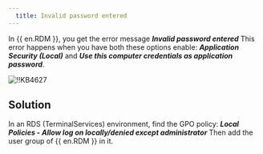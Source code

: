 ```yaml
---
  title: Invalid password entered
---
```

In {{ en.RDM }}, you get the error message ***Invalid password entered*** This error happens when you have both these options enable: ***Application Security (Local)*** and ***Use this computer credentials as application password***.  

![!!KB4627](https://webdevolutions.azureedge.net/docs/en/kb/KB4627.png)

## Solution

In an RDS (TerminalServices) environment, find the GPO policy: ***Local Policies - Allow log on locally/denied except administrator*** Then add the user group of {{ en.RDM }} in it.
